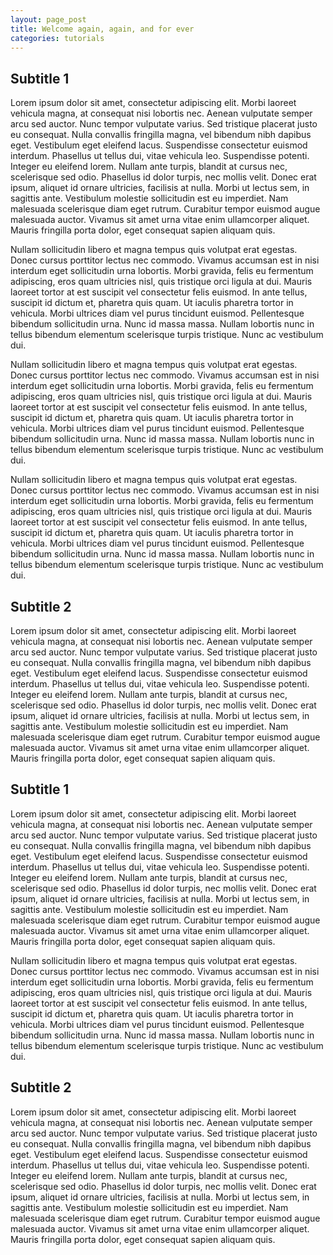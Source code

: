 ```yaml
---
layout: page_post
title: Welcome again, again, and for ever
categories: tutorials
---
```

Subtitle 1
----------
Lorem ipsum dolor sit amet, consectetur adipiscing elit. Morbi laoreet vehicula magna,
at consequat nisi lobortis nec. Aenean vulputate semper arcu sed auctor. Nunc tempor
vulputate varius. Sed tristique placerat justo eu consequat. Nulla convallis fringilla
magna, vel bibendum nibh dapibus eget. Vestibulum eget eleifend lacus. Suspendisse
consectetur euismod interdum. Phasellus ut tellus dui, vitae vehicula leo. Suspendisse
potenti. Integer eu eleifend lorem. Nullam ante turpis, blandit at cursus nec, scelerisque
sed odio. Phasellus id dolor turpis, nec mollis velit. Donec erat ipsum, aliquet id ornare
ultricies, facilisis at nulla. Morbi ut lectus sem, in sagittis ante. Vestibulum molestie
sollicitudin est eu imperdiet. Nam malesuada scelerisque diam eget rutrum. Curabitur tempor
euismod augue malesuada auctor. Vivamus sit amet urna vitae enim ullamcorper aliquet. Mauris
fringilla porta dolor, eget consequat sapien aliquam quis.

Nullam sollicitudin libero et magna tempus quis volutpat erat egestas. Donec cursus porttitor
lectus nec commodo. Vivamus accumsan est in nisi interdum eget sollicitudin urna lobortis.
Morbi gravida, felis eu fermentum adipiscing, eros quam ultricies nisl, quis tristique orci
ligula at dui. Mauris laoreet tortor at est suscipit vel consectetur felis euismod. In ante
tellus, suscipit id dictum et, pharetra quis quam. Ut iaculis pharetra tortor in vehicula.
Morbi ultrices diam vel purus tincidunt euismod. Pellentesque bibendum sollicitudin urna. Nunc
id massa massa. Nullam lobortis nunc in tellus bibendum elementum scelerisque turpis tristique.
Nunc ac vestibulum dui.

Nullam sollicitudin libero et magna tempus quis volutpat erat egestas. Donec cursus porttitor
lectus nec commodo. Vivamus accumsan est in nisi interdum eget sollicitudin urna lobortis.
Morbi gravida, felis eu fermentum adipiscing, eros quam ultricies nisl, quis tristique orci
ligula at dui. Mauris laoreet tortor at est suscipit vel consectetur felis euismod. In ante
tellus, suscipit id dictum et, pharetra quis quam. Ut iaculis pharetra tortor in vehicula.
Morbi ultrices diam vel purus tincidunt euismod. Pellentesque bibendum sollicitudin urna. Nunc
id massa massa. Nullam lobortis nunc in tellus bibendum elementum scelerisque turpis tristique.
Nunc ac vestibulum dui.

Nullam sollicitudin libero et magna tempus quis volutpat erat egestas. Donec cursus porttitor
lectus nec commodo. Vivamus accumsan est in nisi interdum eget sollicitudin urna lobortis.
Morbi gravida, felis eu fermentum adipiscing, eros quam ultricies nisl, quis tristique orci
ligula at dui. Mauris laoreet tortor at est suscipit vel consectetur felis euismod. In ante
tellus, suscipit id dictum et, pharetra quis quam. Ut iaculis pharetra tortor in vehicula.
Morbi ultrices diam vel purus tincidunt euismod. Pellentesque bibendum sollicitudin urna. Nunc
id massa massa. Nullam lobortis nunc in tellus bibendum elementum scelerisque turpis tristique.
Nunc ac vestibulum dui.

Subtitle 2
----------
Lorem ipsum dolor sit amet, consectetur adipiscing elit. Morbi laoreet vehicula magna,
at consequat nisi lobortis nec. Aenean vulputate semper arcu sed auctor. Nunc tempor
vulputate varius. Sed tristique placerat justo eu consequat. Nulla convallis fringilla
magna, vel bibendum nibh dapibus eget. Vestibulum eget eleifend lacus. Suspendisse
consectetur euismod interdum. Phasellus ut tellus dui, vitae vehicula leo. Suspendisse
potenti. Integer eu eleifend lorem. Nullam ante turpis, blandit at cursus nec, scelerisque
sed odio. Phasellus id dolor turpis, nec mollis velit. Donec erat ipsum, aliquet id ornare
ultricies, facilisis at nulla. Morbi ut lectus sem, in sagittis ante. Vestibulum molestie
sollicitudin est eu imperdiet. Nam malesuada scelerisque diam eget rutrum. Curabitur tempor
euismod augue malesuada auctor. Vivamus sit amet urna vitae enim ullamcorper aliquet. Mauris
fringilla porta dolor, eget consequat sapien aliquam quis.

Subtitle 1
----------
Lorem ipsum dolor sit amet, consectetur adipiscing elit. Morbi laoreet vehicula magna,
at consequat nisi lobortis nec. Aenean vulputate semper arcu sed auctor. Nunc tempor
vulputate varius. Sed tristique placerat justo eu consequat. Nulla convallis fringilla
magna, vel bibendum nibh dapibus eget. Vestibulum eget eleifend lacus. Suspendisse
consectetur euismod interdum. Phasellus ut tellus dui, vitae vehicula leo. Suspendisse
potenti. Integer eu eleifend lorem. Nullam ante turpis, blandit at cursus nec, scelerisque
sed odio. Phasellus id dolor turpis, nec mollis velit. Donec erat ipsum, aliquet id ornare
ultricies, facilisis at nulla. Morbi ut lectus sem, in sagittis ante. Vestibulum molestie
sollicitudin est eu imperdiet. Nam malesuada scelerisque diam eget rutrum. Curabitur tempor
euismod augue malesuada auctor. Vivamus sit amet urna vitae enim ullamcorper aliquet. Mauris
fringilla porta dolor, eget consequat sapien aliquam quis.

Nullam sollicitudin libero et magna tempus quis volutpat erat egestas. Donec cursus porttitor
lectus nec commodo. Vivamus accumsan est in nisi interdum eget sollicitudin urna lobortis.
Morbi gravida, felis eu fermentum adipiscing, eros quam ultricies nisl, quis tristique orci
ligula at dui. Mauris laoreet tortor at est suscipit vel consectetur felis euismod. In ante
tellus, suscipit id dictum et, pharetra quis quam. Ut iaculis pharetra tortor in vehicula.
Morbi ultrices diam vel purus tincidunt euismod. Pellentesque bibendum sollicitudin urna. Nunc
id massa massa. Nullam lobortis nunc in tellus bibendum elementum scelerisque turpis tristique.
Nunc ac vestibulum dui.

Subtitle 2
----------
Lorem ipsum dolor sit amet, consectetur adipiscing elit. Morbi laoreet vehicula magna,
at consequat nisi lobortis nec. Aenean vulputate semper arcu sed auctor. Nunc tempor
vulputate varius. Sed tristique placerat justo eu consequat. Nulla convallis fringilla
magna, vel bibendum nibh dapibus eget. Vestibulum eget eleifend lacus. Suspendisse
consectetur euismod interdum. Phasellus ut tellus dui, vitae vehicula leo. Suspendisse
potenti. Integer eu eleifend lorem. Nullam ante turpis, blandit at cursus nec, scelerisque
sed odio. Phasellus id dolor turpis, nec mollis velit. Donec erat ipsum, aliquet id ornare
ultricies, facilisis at nulla. Morbi ut lectus sem, in sagittis ante. Vestibulum molestie
sollicitudin est eu imperdiet. Nam malesuada scelerisque diam eget rutrum. Curabitur tempor
euismod augue malesuada auctor. Vivamus sit amet urna vitae enim ullamcorper aliquet. Mauris
fringilla porta dolor, eget consequat sapien aliquam quis.
